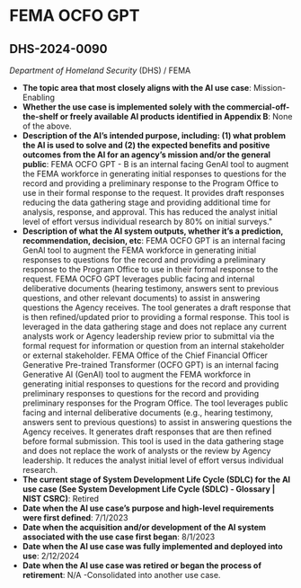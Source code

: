 # FEMA OCFO GPT
## DHS-2024-0090
_Department of Homeland Security_ (DHS) / FEMA


+ **The topic area that most closely aligns with the AI use case**: Mission-Enabling
+ **Whether the use case is implemented solely with the commercial-off-the-shelf or freely available AI products identified in Appendix B**: None of the above.
+ **Description of the AI’s intended purpose, including: (1) what problem the AI is used to solve and (2) the expected benefits and positive outcomes from the AI for an agency’s mission and/or the general public**: FEMA OCFO GPT - B is an internal facing GenAI tool to augment the FEMA workforce in generating initial responses to questions for the record and providing a preliminary response to the Program Office to use in their formal response to the request. It provides draft responses reducing the data gathering stage and providing additional time for analysis, response, and approval.  This has reduced the analyst initial level of effort versus individual research by 80% on initial surveys."
+ **Description of what the AI system outputs, whether it’s a prediction, recommendation, decision, etc**: FEMA OCFO GPT is an internal facing GenAI tool to augment the FEMA workforce in generating initial responses to questions for the record and providing a preliminary response to the Program Office to use in their formal response to the request.  FEMA OCFO GPT leverages public facing and internal deliberative documents (hearing testimony, answers sent to previous questions, and other relevant documents) to assist in answering questions the Agency receives.  The tool generates a draft response that is then refined/updated prior to providing a formal response.  This tool is leveraged in the data gathering stage and does not replace any current analysts work or Agency leadership review prior to submittal via the formal request for information or question from an internal stakeholder or external stakeholder.
FEMA Office of the Chief Financial Officer Generative Pre-trained Transformer (OCFO GPT) is an internal facing Generative AI (GenAI) tool to augment the FEMA workforce in generating initial responses to questions for the record and providing preliminary responses to questions for the record and providing preliminary responses for the Program Office. The tool leverages public facing and internal deliberative documents (e.g., hearing testimony, answers sent to previous questions) to assist in answering questions the Agency receives. It generates draft responses that are then refined before formal submission. This tool is used in the data gathering stage and does not replace the work of analysts or the review by Agency leadership.  It reduces the analyst initial level of effort versus individual research.
+ **The current stage of System Development Life Cycle (SDLC) for the AI use case (See System Development Life Cycle (SDLC) - Glossary | NIST CSRC)**: Retired
+ **Date when the AI use case’s purpose and high-level requirements were first defined**: 7/1/2023
+ **Date when the acquisition and/or development of the AI system associated with the use case first began**: 8/1/2023
+ **Date when the AI use case was fully implemented and deployed into use**: 2/12/2024
+ **Date when the AI use case was retired or began the process of retirement**: N/A -Consolidated into another use case.